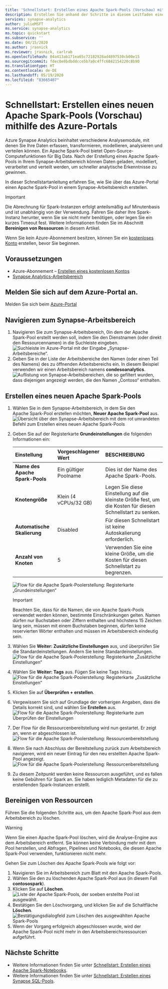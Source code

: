 ```yaml
---
title: 'Schnellstart: Erstellen eines Apache Spark-Pools (Vorschau) mithilfe des Azure-Portals'
description: Erstellen Sie anhand der Schritte in diesem Leitfaden einen neuen Apache Spark-Pool mithilfe des Azure-Portals.
services: synapse-analytics
author: julieMSFT
ms.service: synapse-analytics
ms.topic: quickstart
ms.subservice: ''
ms.date: 04/15/2020
ms.author: jrasnick
ms.reviewer: jrasnick, carlrab
ms.openlocfilehash: 04a413ab171ea65c72182928ad4897530cb00e15
ms.sourcegitcommit: fdec8e8bdbddcce5b7a0c4ffc6842154220c8b90
ms.translationtype: HT
ms.contentlocale: de-DE
ms.lasthandoff: 05/19/2020
ms.locfileid: "83665407"
---
```

# <a name="quickstart-create-a-new-apache-spark-pool-preview-using-the-azure-portal"></a>Schnellstart: Erstellen eines neuen Apache Spark-Pools (Vorschau) mithilfe des Azure-Portals

Azure Synapse Analytics beinhaltet verschiedene Analysemodule, mit denen Sie Ihre Daten erfassen, transformieren, modellieren, analysieren und verteilen können. Ein Apache Spark-Pool bietet Open-Source-Computefunktionen für Big Data. Nach der Erstellung eines Apache Spark-Pools in Ihrem Synapse-Arbeitsbereich können Daten geladen, modelliert, verarbeitet und verteilt werden, um schneller analytische Erkenntnisse zu gewinnen.

In dieser Schnellstartanleitung erfahren Sie, wie Sie über das Azure-Portal einen Apache Spark-Pool in einem Synapse-Arbeitsbereich erstellen.

> [!IMPORTANT]
> Die Abrechnung für Spark-Instanzen erfolgt anteilsmäßig auf Minutenbasis und ist unabhängig von der Verwendung. Fahren Sie daher Ihre Spark-Instanz herunter, wenn Sie sie nicht mehr benötigen, oder legen Sie ein kurzes Timeout fest. Weitere Informationen finden Sie im Abschnitt **Bereinigen von Ressourcen** in diesem Artikel.

Wenn Sie kein Azure-Abonnement besitzen, können Sie ein [kostenloses Konto](https://azure.microsoft.com/free/) erstellen, bevor Sie beginnen.

## <a name="prerequisites"></a>Voraussetzungen

- Azure-Abonnement – [Erstellen eines kostenlosen Kontos](https://azure.microsoft.com/free/)
- [Synapse Analytics-Arbeitsbereich](quickstart-create-workspace.md)

## <a name="sign-in-to-the-azure-portal"></a>Melden Sie sich auf dem Azure-Portal an.

Melden Sie sich beim [Azure-Portal](https://portal.azure.com/)

## <a name="navigate-to-the-synapse-workspace"></a>Navigieren zum Synapse-Arbeitsbereich 
1. Navigieren Sie zum Synapse-Arbeitsbereich, 0in dem der Apache Spark-Pool erstellt werden soll, indem Sie den Dienstnamen (oder direkt den Ressourcennamen) in die Suchleiste eingeben.
![Suchleiste im Azure-Portal mit der Eingabe „Synapse-Arbeitsbereiche“.](media/quickstart-create-sql-pool/create-sql-pool-00a.png)
1. Geben Sie in der Liste der Arbeitsbereiche den Namen (oder einen Teil des Namens) des zu öffnenden Arbeitsbereichs ein. In diesem Beispiel verwenden wir einen Arbeitsbereich namens **condesoanalytics**.
![Auflistung von Synapse-Arbeitsbereichen, die so gefiltert wurden, dass diejenigen angezeigt werden, die den Namen „Contoso“ enthalten.](media/quickstart-create-sql-pool/create-sql-pool-00b.png)


## <a name="create-new-apache-spark-pool"></a>Erstellen eines neuen Apache Spark-Pools

1. Wählen Sie in dem Synapse-Arbeitsbereich, in dem Sie den Apache Spark-Pool erstellen möchten, **Neuer Apache Spark-Pool** aus.
    ![Übersicht über den Synapse-Arbeitsbereich mit dem rot umrandeten Befehl zum Erstellen eines neuen Apache Spark-Pools](media/quickstart-create-apache-spark-pool/create-spark-pool-portal-01.png)
2. Geben Sie auf der Registerkarte **Grundeinstellungen** die folgenden Informationen ein:

    |Einstellung | Vorgeschlagener Wert | BESCHREIBUNG |
    | :------ | :-------------- | :---------- |
    | **Name des Apache Spark-Pools** | Ein gültiger Poolname | Dies ist der Name des Apache Spark-Pools. |
    | **Knotengröße** | Klein (4 vCPUs/32 GB) | Legen Sie diese Einstellung auf die kleinste Größe fest, um die Kosten für diesen Schnellstart zu senken. |
    | **Automatische Skalierung** | Disabled | Für diesen Schnellstart ist keine Autoskalierung erforderlich. |
    | **Anzahl von Knoten** | 5 | Verwenden Sie eine kleine Größe, um die Kosten für diesen Schnellstart zu begrenzen. |


    ![Flow für die Apache Spark-Poolerstellung: Registerkarte „Grundeinstellungen“](media/quickstart-create-apache-spark-pool/create-spark-pool-portal-02.png)
    > [!IMPORTANT]
    > Beachten Sie, dass für die Namen, die von Apache Spark-Pools verwendet werden können, bestimmte Einschränkungen gelten. Namen dürfen nur Buchstaben oder Ziffern enthalten und höchstens 15 Zeichen lang sein, müssen mit einem Buchstaben beginnen, dürfen keine reservierten Wörter enthalten und müssen im Arbeitsbereich eindeutig sein.

3. Wählen Sie **Weiter: Zusätzliche Einstellungen** aus, und überprüfen Sie die Standardeinstellungen. Ändern Sie keine Standardeinstellungen.
    ![Flow für die Apache Spark-Poolerstellung: Registerkarte „Zusätzliche Einstellungen“](media/quickstart-create-apache-spark-pool/create-spark-pool-portal-03.png)

4. Wählen Sie **Weiter: Tags** aus. Fügen Sie keine Tags hinzu.
    ![Flow für die Apache Spark-Poolerstellung: Registerkarte „Zusätzliche Einstellungen“](media/quickstart-create-apache-spark-pool/create-spark-pool-03-tags.png)

5. Klicken Sie auf **Überprüfen + erstellen**.

6. Vergewissern Sie sich auf Grundlage der vorherigen Angaben, dass die Details korrekt sind, und wählen Sie **Erstellen** aus.
    ![Flow für die Apache Spark-Poolerstellung: Registerkarte zum Überprüfen der Einstellungen](media/quickstart-create-apache-spark-pool/create-spark-pool-portal-05.png)

7. Der Flow für die Ressourcenbereitstellung wird nun gestartet. Er zeigt an, wenn er abgeschlossen ist.
    ![Flow für die Apache Spark-Poolerstellung: Ressourcenbereitstellung](media/quickstart-create-apache-spark-pool/create-spark-pool-portal-06.png)

8. Wenn Sie nach Abschluss der Bereitstellung zurück zum Arbeitsbereich navigieren, wird ein neuer Eintrag für den neu erstellten Apache Spark-Pool angezeigt.
    ![Flow für die Apache Spark-Poolerstellung: Ressourcenbereitstellung](media/quickstart-create-apache-spark-pool/create-spark-pool-portal-07.png)

9. Zu diesem Zeitpunkt werden keine Ressourcen ausgeführt, und es fallen keine Gebühren für Spark an. Sie haben lediglich Metadaten für die zu erstellenden Spark-Instanzen erstellt.

## <a name="clean-up-resources"></a>Bereinigen von Ressourcen

Führen Sie die folgenden Schritte aus, um den Apache Spark-Pool aus dem Arbeitsbereich zu löschen.
> [!WARNING]
> Wenn Sie einen Apache Spark-Pool löschen, wird die Analyse-Engine aus dem Arbeitsbereich entfernt. Sie können keine Verbindung mehr mit dem Pool herstellen, und Abfragen, Pipelines und Notebooks, die diesen Apache Spark-Pool verwenden, funktionieren nicht mehr.

Gehen Sie zum Löschen des Apache Spark-Pools wie folgt vor:

1. Navigieren Sie im Arbeitsbereich zum Blatt mit den Apache Spark-Pools.
2. Wählen Sie den zu löschenden Apache Spark-Pool aus (in diesem Fall **contosospark**).
3. Klicken Sie auf **Löschen**.
 ![Liste der Apache Spark-Pools, der soeben erstellte Pool ist ausgewählt.](media/quickstart-create-apache-spark-pool/create-spark-pool-portal-08.png)
4. Bestätigen Sie den Löschvorgang, und klicken Sie auf die Schaltfläche **Löschen**.
 ![Bestätigungsdialogfeld zum Löschen des ausgewählten Apache Spark-Pools](media/quickstart-create-apache-spark-pool/create-spark-pool-portal-10.png)
5. Wenn der Vorgang erfolgreich abgeschlossen wurde, wird der Apache Spark-Pool nicht mehr in den Arbeitsbereichsressourcen aufgeführt.

## <a name="next-steps"></a>Nächste Schritte

- Weitere Informationen finden Sie unter [Schnellstart: Erstellen eines Apache Spark-Notebooks](quickstart-apache-spark-notebook.md).
- Weitere Informationen finden Sie unter [Schnellstart: Erstellen eines Synapse SQL-Pools](quickstart-create-sql-pool-portal.md).
